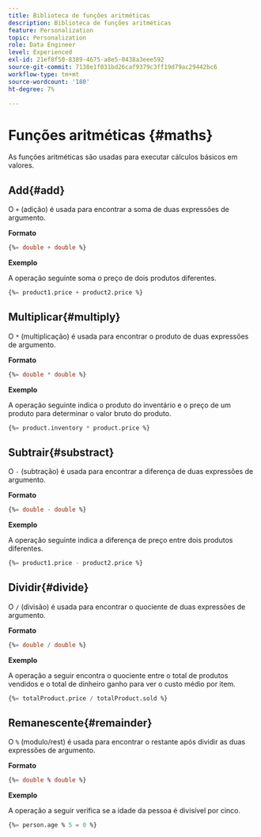 ```yaml
---
title: Biblioteca de funções aritméticas
description: Biblioteca de funções aritméticas
feature: Personalization
topic: Personalization
role: Data Engineer
level: Experienced
exl-id: 21ef8f50-8389-4675-a8e5-0438a3eee592
source-git-commit: 7138e1f031bd26caf9379c3ff19d79ac29442bc6
workflow-type: tm+mt
source-wordcount: '180'
ht-degree: 7%

---
```


# Funções aritméticas {#maths}

As funções aritméticas são usadas para executar cálculos básicos em valores.

## Add{#add}

O `+` (adição) é usada para encontrar a soma de duas expressões de argumento.

**Formato**

```sql
{%= double + double %}
```

**Exemplo**

A operação seguinte soma o preço de dois produtos diferentes.

```sql
{%= product1.price + product2.price %}
```

## Multiplicar{#multiply}

O `*` (multiplicação) é usada para encontrar o produto de duas expressões de argumento.

**Formato**

```sql
{%= double * double %}
```

**Exemplo**

A operação seguinte indica o produto do inventário e o preço de um produto para determinar o valor bruto do produto.

```sql
{%= product.inventory * product.price %}
```

## Subtrair{#substract}

O `-` (subtração) é usada para encontrar a diferença de duas expressões de argumento.

**Formato**

```sql
{%= double - double %}
```

**Exemplo**

A operação seguinte indica a diferença de preço entre dois produtos diferentes.

```sql
{%= product1.price - product2.price %}
```

## Dividir{#divide}

O `/` (divisão) é usada para encontrar o quociente de duas expressões de argumento.

**Formato**

```sql
{%= double / double %}
```

**Exemplo**

A operação a seguir encontra o quociente entre o total de produtos vendidos e o total de dinheiro ganho para ver o custo médio por item.

```sql
{%= totalProduct.price / totalProduct.sold %}
```

## Remanescente{#remainder}

O `%` (modulo/rest) é usada para encontrar o restante após dividir as duas expressões de argumento.

**Formato**

```sql
{%= double % double %}
```

**Exemplo**

A operação a seguir verifica se a idade da pessoa é divisível por cinco.

```sql
{%= person.age % 5 = 0 %}
```
